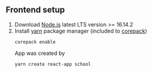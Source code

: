 ## Frontend setup
1. Download [Node.js](https://nodejs.org/) latest LTS version >= 16.14.2
2. Install [yarn](https://yarnpkg.com/) package manager (included to [corepack](https://nodejs.org/dist/latest/docs/api/corepack.html))
   ```
   corepack enable
   ```
   App was created by 
   ```
   yarn create react-app school
   ```
